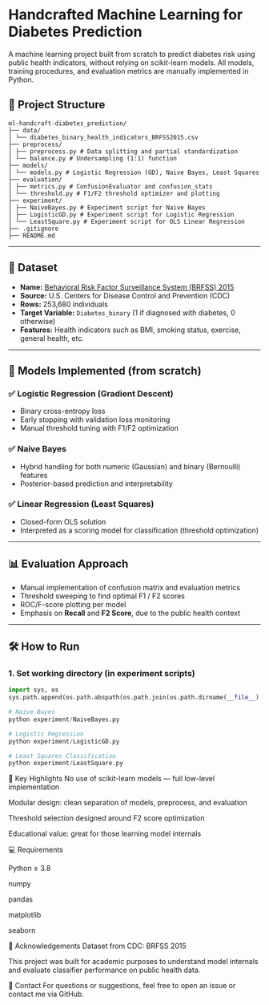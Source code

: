 #  Handcrafted Machine Learning for Diabetes Prediction

A machine learning project built from scratch to predict diabetes risk using public health indicators, without relying on scikit-learn models. All models, training procedures, and evaluation metrics are manually implemented in Python.

## 📂 Project Structure

```
ml-handcraft-diabetes_prediction/
├── data/
│ └── diabetes_binary_health_indicators_BRFSS2015.csv
├── preprocess/
│ ├── preprocess.py # Data splitting and partial standardization
│ └── balance.py # Undersampling (1:1) function
├── models/
│ └── models.py # Logistic Regression (GD), Naive Bayes, Least Squares
├── evaluation/
│ ├── metrics.py # ConfusionEvaluator and confusion_stats
│ └── threshold.py # F1/F2 threshold optimizer and plotting
├── experiment/
│ ├── NaiveBayes.py # Experiment script for Naive Bayes
│ ├── LogisticGD.py # Experiment script for Logistic Regression
│ └── LeastSquare.py # Experiment script for OLS Linear Regression
├── .gitignore
├── README.md
```
---

## 🧾 Dataset

- **Name:** [Behavioral Risk Factor Surveillance System (BRFSS) 2015](https://www.cdc.gov/brfss/index.html)
- **Source:** U.S. Centers for Disease Control and Prevention (CDC)
- **Rows:** 253,680 individuals  
- **Target Variable:** `Diabetes_binary` (1 if diagnosed with diabetes, 0 otherwise)  
- **Features:** Health indicators such as BMI, smoking status, exercise, general health, etc.

---

## 🧪 Models Implemented (from scratch)

### ✅ Logistic Regression (Gradient Descent)
- Binary cross-entropy loss
- Early stopping with validation loss monitoring
- Manual threshold tuning with F1/F2 optimization

### ✅ Naive Bayes
- Hybrid handling for both numeric (Gaussian) and binary (Bernoulli) features
- Posterior-based prediction and interpretability

### ✅ Linear Regression (Least Squares)
- Closed-form OLS solution
- Interpreted as a scoring model for classification (threshold optimization)

---

## 📊 Evaluation Approach

- Manual implementation of confusion matrix and evaluation metrics
- Threshold sweeping to find optimal F1 / F2 scores
- ROC/F-score plotting per model
- Emphasis on **Recall** and **F2 Score**, due to the public health context

---

## 🛠️ How to Run

### 1. Set working directory (in experiment scripts)
```python
import sys, os
sys.path.append(os.path.abspath(os.path.join(os.path.dirname(__file__), '..')))

# Naive Bayes
python experiment/NaiveBayes.py

# Logistic Regression
python experiment/LogisticGD.py

# Least Squares Classification
python experiment/LeastSquare.py
```

📌 Key Highlights
No use of scikit-learn models — full low-level implementation

Modular design: clean separation of models, preprocess, and evaluation

Threshold selection designed around F2 score optimization

Educational value: great for those learning model internals

💻 Requirements

Python ≥ 3.8

numpy

pandas

matplotlib

seaborn

🙏 Acknowledgements
Dataset from CDC: BRFSS 2015

This project was built for academic purposes to understand model internals and evaluate classifier performance on public health data.


📮 Contact
For questions or suggestions, feel free to open an issue or contact me via GitHub.